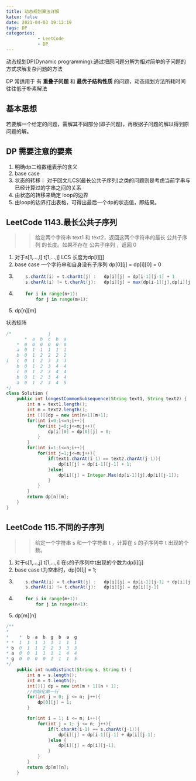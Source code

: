 ```yaml
---
title: 动态规划算法详解
katex: false
date: 2021-04-03 19:12:19
tags: DP
categories: 
            - LeetCode
            - DP
---
```

动态规划DP(Dynamic programming):通过把原问题分解为相对简单的子问题的方式求解复杂问题的方法

DP 常适用于 有 **重叠子问题** 和 **最优子结构性质** 的问题，动态规划方法所耗时间往往低于朴素解法

## 基本思想
若要解一个给定的问题，需解其不同部分(即子问题)，再根据子问题的解以得到原问题的解。

<!-- more -->

## DP 需要注意的要素

1. 明确dp二维数组表示的含义
2. base case
3. 状态的转移： 对于回文/LCS(最长公共子序列)之类的问题则是考虑当前字串与已经计算过的字串之间的关系
4. 由状态的转移来确定 loop的边界
5. 由loop的边界打出表格，可得出最后一个dp的状态值，即结果。

## LeetCode 1143.最长公共子序列
>>给定两个字符串 text1 和 text2，返回这两个字符串的最长 公共子序列 的长度。如果不存在 公共子序列 ，返回 0

1. 对于s[1,...,i] t[1,...,j] LCS 长度为dp[i][j]
2. base case 一个字符串和自身没有子序列 dp[0][j] = dp[i][0] = 0  
3.  ```java
        s.charAt(i) = t.charAt(j) :   dp[i][j] = dp[i-1][j-1] + 1 
        s.charAt(i) != t.charAt(j):   dp[i][j] = max(dp[i-1][j],dp[i][j-1])
    ```
4.  ```python
        for i in range(n+1):
            for j in range(m+1):
    ```
5. dp[n][m]

状态矩阵
```java
/*              j
       *  a  b  c  b  a
    *  0  0  0  0  0  0
    a  0  1  1  1  1  1
    b  0  1  2  2  2  2
i   c  0  1  2  3  3  3
    b  0  1  2  3  4  4
    c  0  1  2  3  4  4
    b  0  1  2  3  4  4
    a  0  1  2  3  4  5
*/
class Solution {
    public int longestCommonSubsequence(String text1, String text2) {
        int n = text1.length();
        int m = text2.length();
        int [][]dp = new int[n+1][m+1];
        for(int i=0;i<=n;i++){
            for(int j=0;j<=m;j++){
                dp[i][0] = dp[0][j] = 0;
            }
        }
        for(int i=1;i<=n;i++){
            for(int j=1;j<=m;j++){
                if(text1.charAt(i-1) == text2.charAt(j-1)){
                    dp[i][j] = dp[i-1][j-1] + 1;
                }else{
                    dp[i][j] = Integer.Max(dp[i-1][j],dp[i][j-1]);
                }
            }
        }
        return dp[n][m];
    }
}
```

## LeetCode 115.不同的子序列
>>给定一个字符串 s 和一个字符串 t ，计算在 s 的子序列中 t 出现的个数。

1. 对于s[1,...,j] t[1,...,i] 在s的子序列中t出现的个数为dp[i][j]
2. base case t为空串时，dp[0][j] = 1; 
3.  ```java
        s.charAt(i) = t.charAt(j) :   dp[i][j] = dp[i-1][j-1] + dp[i][j-1];
        s.charAt(i) != t.charAt(j):   dp[i][j] = dp[i][j-1]
    ```
4.  ```python
        for i in range(m+1):
            for j in range(n+1):
    ```
5. dp[m][n]

```java
/**
*
*    *  b  a  b  g  b  a  g
* *  1  1  1  1  1  1  1  1
* b  0  1  1  2  2  3  3  3
* a  0  0  1  1  1  1  4  4
* g  0  0  0  0  1  1  1  5
*/
    public int numDistinct(String s, String t) {
        int n = s.length();
        int m = t.length();
        int[][] dp = new int[m + 1][n + 1];
        //初始化第一行
        for(int j = 0; j <= n; j++){
            dp[0][j] = 1;
        }

        for(int i = 1; i <= m; i++){
            for(int j = 1; j <= n; j++){
                if(t.charAt(i-1) == s.charAt(j-1)){
                    dp[i][j] = dp[i-1][j-1] + dp[i][j-1];
                }else {
                    dp[i][j] = dp[i][j-1];
                }
            }
        }
        return dp[m][n];
    }
```
